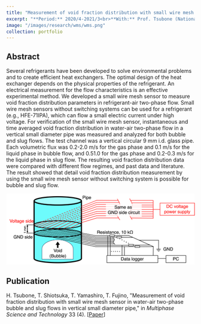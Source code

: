 ```yaml
---
title: "Measurement of void fraction distribution with small wire mesh sensor"
excerpt: "**Period:** 2020/4-2021/3<br>**With:** Prof. Tsubone (National Institute of Technology, Ariake College)"
image: "/images/research/wms/wms.png"
collection: portfolio
---
```


## Abstract

Several refrigerants have been developed to solve environmental problems and to create efficient heat exchangers. The optimal design of the heat exchanger depends on the physical properties of the refrigerant. An electrical measurement for the flow characteristics is an effective experimental method. We developed a small wire mesh sensor to measure void fraction distribution parameters in refrigerant-air two-phase flow. Small wire mesh sensors without switching systems can be used for a refrigerant (e.g., HFE-71IPA), which can flow a small electric current under high voltage. For verification of the small wire mesh sensor, instantaneous and time averaged void fraction distribution in water-air two-phase flow in a vertical small diameter pipe was measured and analyzed for both bubble and slug flows. The test channel was a vertical circular 9 mm i.d. glass pipe. Each volumetric flux was 0.2-2.0 m/s for the gas phase and 0.1 m/s for the liquid phase in bubble flow, and 0.51.0 for the gas phase and 0.2-0.3 m/s for the liquid phase in slug flow. The resulting void fraction distribution data were compared with different flow regimes, and past data and literature. The result showed that detail void fraction distribution measurement by using the small wire mesh sensor without switching system is possible for bubble and slug flow.

![/images/research/wms/wms.png](/images/research/wms/wms.png)

## Publication

H. Tsubone, T. Shiotsuka, T. Yamashiro, T. Fujino,
"Measurement of void fraction distribution with small wire mesh sensor in water-air two-phase bubble and slug flows in vertical small diameter pipe,"
in _Multiphase Science and Technology_ 33 (4). [[Paper](https://www.dl.begellhouse.com/journals/5af8c23d50e0a883,0d6d6bff49b34316,033be8a2229aa574.html)]
